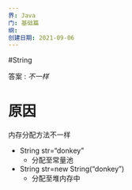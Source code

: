 ```yaml
---
界: Java
门: 基础篇
纲: 
创建日期: 2021-09-06
---
```

#String 

答案 : *不一样*

# 原因
内存分配方法不一样
- String str=“donkey”
	- 分配至常量池
-  String str=new String(“donkey”)
	- 分配至堆内存中
